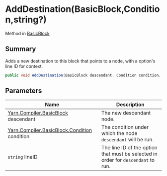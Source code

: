 # AddDestination(BasicBlock,Condition,string?)

Method in [BasicBlock](yarn.compiler.basicblock.md)

## Summary

Adds a new destination to this block that points to a node, with a option's line ID for context.

```csharp
public void AddDestination(BasicBlock descendant, Condition condition, string? lineID)
```

## Parameters

| Name                                                                                  | Description                                                                       |
| ------------------------------------------------------------------------------------- | --------------------------------------------------------------------------------- |
| [Yarn.Compiler.BasicBlock](yarn.compiler.basicblock.md) descendant                    | The new descendant node.                                                          |
| [Yarn.Compiler.BasicBlock.Condition](yarn.compiler.basicblock.condition.md) condition | The condition under which the node `descendant` will be run.                      |
| `string` lineID                                                                       | The line ID of the option that must be selected in order for `descendant` to run. |

